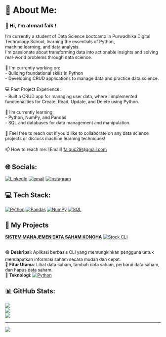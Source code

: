 # 💫 About Me:
### 👋 Hi, I’m ahmad faik !
I’m currently a student of Data Science bootcamp in Purwadhika Digital Technology School, learning the essentials of Python, <br>machine learning, and data analysis.<br>I'm passionate about transforming data into actionable insights and solving real-world problems through data science.<br><br>🔭 I'm currently working on:<br>- Building foundational skills in Python<br>- Developing CRUD applications to manage data and practice data science.<br><br>💻 Past Project Experience:<br>- Built a CRUD app for managing user data, where I implemented functionalities for Create, Read, Update, and Delete using Python.<br><br>🌱 I’m currently learning:<br>- Python, NumPy, and Pandas<br>- SQL and databases for data management and manipulation.<br><br>💬 Feel free to reach out if you'd like to collaborate on any data science projects or discuss machine learning techniques!<br><br>📫 How to reach me: [Email] faiquc29@gmail.com


## 🌐 Socials:
[![LinkedIn](https://img.shields.io/badge/LinkedIn-%230077B5.svg?logo=linkedin&logoColor=white)](https://linkedin.com/in/ahmadfaik) 
[![email](https://img.shields.io/badge/Email-D14836?logo=gmail&logoColor=white)](mailto:faiquc29@gmail.com) 
[![Instagram](https://img.shields.io/badge/Instagram-%23E4405F.svg?logo=Instagram&logoColor=white)](https://instagram.com/ahmadfaik_s)

## 💻 Tech Stack:
[![Python](https://img.shields.io/badge/Python-%2300A8E8.svg?logo=python&logoColor=white)](https://www.python.org/)
[![Pandas](https://img.shields.io/badge/Pandas-%23150458.svg?logo=pandas&logoColor=white)](https://pandas.pydata.org/)
[![NumPy](https://img.shields.io/badge/NumPy-%230A8AC7.svg?logo=numpy&logoColor=white)](https://numpy.org/)
[![SQL](https://img.shields.io/badge/SQL-%23000D73.svg?logo=sql&logoColor=white)](https://www.microsoft.com/en-us/sql-server)

## 🚀 **My Projects**
**[SISTEM MANAJEMEN DATA SAHAM KONOHA](https://github.com/ahmadFaik/STOCK-CLI)** [![Stock CLI](https://img.shields.io/badge/Stock%20CLI-%23000000.svg?logo=python&logoColor=yellow&labelColor=00A86B&style=flat-square)](https://github.com/your-repository-link)

 <br>🟢 **Deskripsi**: Aplikasi berbasis CLI yang memungkinkan pengguna untuk mendapatkan informasi saham secara mudah dan cepat.  
 🎯 **Fitur Utama**: Lihat data saham, tambah data saham, perbarui data saham, dan hapus data saham.
 <br>🔧 **Teknologi**: <span style="display: inline-block; margin-right: 10px;">
  [![Python](https://img.shields.io/badge/Python-%2300A8E8.svg?logo=python&logoColor=white)](https://www.python.org/)

## 📊 GitHub Stats:
![](https://github-readme-stats.vercel.app/api?username=ahmadFaik&theme=transparent&hide_border=false&include_all_commits=true&count_private=false)<br/>
![](https://nirzak-streak-stats.vercel.app/?user=ahmadFaik&theme=transparent&hide_border=false)<br/>
![](https://github-readme-stats.vercel.app/api/top-langs/?username=ahmadFaik&theme=transparent&hide_border=false&include_all_commits=true&count_private=false&layout=compact)

---
[![](https://visitcount.itsvg.in/api?id=ahmadFaik&icon=0&color=0)](https://visitcount.itsvg.in)

<!-- Proudly created with GPRM ( https://gprm.itsvg.in ) -->
